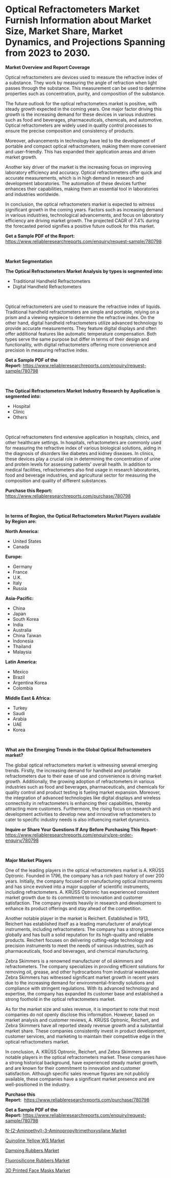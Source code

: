 <p><h1>Optical Refractometers Market Furnish Information about Market Size, Market Share, Market Dynamics, and Projections Spanning from 2023 to 2030.</h1></p><p><strong>Market Overview and Report Coverage</strong></p>
<p><p>Optical refractometers are devices used to measure the refractive index of a substance. They work by measuring the angle of refraction when light passes through the substance. This measurement can be used to determine properties such as concentration, purity, and composition of the substance.</p><p>The future outlook for the optical refractometers market is positive, with steady growth expected in the coming years. One major factor driving this growth is the increasing demand for these devices in various industries such as food and beverages, pharmaceuticals, chemicals, and automotive. Optical refractometers are widely used in quality control processes to ensure the precise composition and consistency of products.</p><p>Moreover, advancements in technology have led to the development of portable and compact optical refractometers, making them more convenient and user-friendly. This has expanded their application areas and driven market growth.</p><p>Another key driver of the market is the increasing focus on improving laboratory efficiency and accuracy. Optical refractometers offer quick and accurate measurements, which is in high demand in research and development laboratories. The automation of these devices further enhances their capabilities, making them an essential tool in laboratories and industries worldwide.</p><p>In conclusion, the optical refractometers market is expected to witness significant growth in the coming years. Factors such as increasing demand in various industries, technological advancements, and focus on laboratory efficiency are driving market growth. The projected CAGR of 7.4% during the forecasted period signifies a positive future outlook for this market.</p></p>
<p><strong>Get a Sample PDF of the Report:</strong> <a href="https://www.reliableresearchreports.com/enquiry/request-sample/780798">https://www.reliableresearchreports.com/enquiry/request-sample/780798</a></p>
<p>&nbsp;</p>
<p><strong>Market Segmentation</strong></p>
<p><strong>The Optical Refractometers Market Analysis by types is segmented into:</strong></p>
<p><ul><li>Traditional Handheld Refractometers</li><li>Digital Handheld Refractometers</li></ul></p>
<p>&nbsp;</p>
<p><p>Optical refractometers are used to measure the refractive index of liquids. Traditional handheld refractometers are simple and portable, relying on a prism and a viewing eyepiece to determine the refractive index. On the other hand, digital handheld refractometers utilize advanced technology to provide accurate measurements. They feature digital displays and often offer additional features like automatic temperature compensation. Both types serve the same purpose but differ in terms of their design and functionality, with digital refractometers offering more convenience and precision in measuring refractive index.</p></p>
<p><strong>Get a Sample PDF of the Report:</strong>&nbsp;<a href="https://www.reliableresearchreports.com/enquiry/request-sample/780798">https://www.reliableresearchreports.com/enquiry/request-sample/780798</a></p>
<p>&nbsp;</p>
<p><strong>The Optical Refractometers Market Industry Research by Application is segmented into:</strong></p>
<p><ul><li>Hospital</li><li>Clinic</li><li>Others</li></ul></p>
<p>&nbsp;</p>
<p><p>Optical refractometers find extensive application in hospitals, clinics, and other healthcare settings. In hospitals, refractometers are commonly used for measuring the refractive index of various biological solutions, aiding in the diagnosis of disorders like diabetes and kidney diseases. In clinics, these devices play a crucial role in determining the concentration of urine and protein levels for assessing patients' overall health. In addition to medical facilities, refractometers also find usage in research laboratories, food and beverage industries, and agricultural sector for measuring the composition and quality of different substances.</p></p>
<p><strong>Purchase this Report:</strong>&nbsp; <a href="https://www.reliableresearchreports.com/purchase/780798">https://www.reliableresearchreports.com/purchase/780798</a></p>
<p>&nbsp;</p>
<p><strong>In terms of Region, the Optical Refractometers Market Players available by Region are:</strong></p>
<p>
    <p> <strong> North America: </strong>
        <ul>
            <li>United States</li>
            <li>Canada</li>
        </ul>
        </p> 
    <p> <strong> Europe: </strong>
        <ul>
            <li>Germany</li>
            <li>France</li>
            <li>U.K.</li>
            <li>Italy</li>
            <li>Russia</li>
        </ul>
        </p> 
    <p> <strong> Asia-Pacific: </strong>
        <ul>
            <li>China</li>
            <li>Japan</li>
            <li>South Korea</li>
            <li>India</li>
            <li>Australia</li>
            <li>China Taiwan</li>
            <li>Indonesia</li>
            <li>Thailand</li>
            <li>Malaysia</li>
        </ul>
        </p> 
    <p> <strong> Latin America: </strong>
        <ul>
            <li>Mexico</li>
            <li>Brazil</li>
            <li>Argentina Korea</li>
            <li>Colombia</li>
        </ul>
        </p> 
    <p> <strong> Middle East & Africa: </strong>
        <ul>
            <li>Turkey</li>
            <li>Saudi</li>
            <li>Arabia</li>
            <li>UAE</li>
            <li>Korea</li>
        </ul>
    </p>
    </p>
<p>&nbsp;</p>
<p><strong>What are the Emerging Trends in the Global Optical Refractometers market?</strong></p>
<p><p>The global optical refractometers market is witnessing several emerging trends. Firstly, the increasing demand for handheld and portable refractometers due to their ease of use and convenience is driving market growth. Additionally, the growing adoption of refractometers in various industries such as food and beverages, pharmaceuticals, and chemicals for quality control and product testing is fueling market expansion. Moreover, the integration of advanced technologies like digital displays and wireless connectivity in refractometers is enhancing their capabilities, thereby attracting more customers. Furthermore, the rising focus on research and development activities to develop new and innovative refractometers to cater to specific industry needs is also influencing market dynamics.</p></p>
<p><strong>Inquire or Share Your Questions If Any Before Purchasing This Report</strong>- <a href="https://www.reliableresearchreports.com/enquiry/pre-order-enquiry/780798">https://www.reliableresearchreports.com/enquiry/pre-order-enquiry/780798</a></p>
<p>&nbsp;</p>
<p><strong>Major Market Players</strong></p>
<p><p>One of the leading players in the optical refractometers market is A. KRÜSS Optronic. Founded in 1796, the company has a rich past history of over 200 years. Initially, the company focused on manufacturing optical instruments and has since evolved into a major supplier of scientific instruments, including refractometers. A. KRÜSS Optronic has experienced consistent market growth due to its commitment to innovation and customer satisfaction. The company invests heavily in research and development to enhance its product offerings and stay ahead of the competition.</p><p>Another notable player in the market is Reichert. Established in 1913, Reichert has established itself as a leading manufacturer of analytical instruments, including refractometers. The company has a strong presence globally and has built a solid reputation for its high-quality and reliable products. Reichert focuses on delivering cutting-edge technology and precision instruments to meet the needs of various industries, such as pharmaceuticals, food and beverages, and chemical manufacturing.</p><p>Zebra Skimmers is a renowned manufacturer of oil skimmers and refractometers. The company specializes in providing efficient solutions for removing oil, grease, and other hydrocarbons from industrial wastewater. Zebra Skimmers has witnessed significant market growth in recent years due to the increasing demand for environmental-friendly solutions and compliance with stringent regulations. With its advanced technology and expertise, the company has expanded its customer base and established a strong foothold in the optical refractometers market.</p><p>As for the market size and sales revenue, it is important to note that most companies do not openly disclose this information. However, based on market analysis and customer reviews, A. KRÜSS Optronic, Reichert, and Zebra Skimmers have all reported steady revenue growth and a substantial market share. These companies consistently invest in product development, customer services, and marketing to maintain their competitive edge in the optical refractometers market.</p><p>In conclusion, A. KRÜSS Optronic, Reichert, and Zebra Skimmers are notable players in the optical refractometers market. These companies have a strong historical background, have experienced steady market growth, and are known for their commitment to innovation and customer satisfaction. Although specific sales revenue figures are not publicly available, these companies have a significant market presence and are well-positioned in the industry.</p></p>
<p><strong>Purchase this Report:</strong>&nbsp;&nbsp;<a href="https://www.reliableresearchreports.com/purchase/780798">https://www.reliableresearchreports.com/purchase/780798</a></p>
<p></p>
<p><strong>Get a Sample PDF of the Report:</strong>&nbsp;<a href="https://www.reliableresearchreports.com/enquiry/request-sample/780798">https://www.reliableresearchreports.com/enquiry/request-sample/780798</a></p>
<p><p><a href="https://www.linkedin.com/pulse/n-2-aminoethyl-3-aminopropyltrimethoxysilane-market-size/">N-(2-Aminoethyl)-3-Aminopropyltrimethoxysilane Market</a></p><p><a href="https://medium.com/@jasperkuhic2023/quinoline-yellow-ws-market-size-market-outlook-and-market-forecast-2023-to-2030-4ca277a6f2ac">Quinoline Yellow WS Market</a></p><p><a href="https://www.linkedin.com/pulse/damping-rubbers-market-challenges-opportunities-growth-drivers/">Damping Rubbers Market</a></p><p><a href="https://www.linkedin.com/pulse/fluorosilicone-rubbers-market-research-report-provides-thorough/">Fluorosilicone Rubbers Market</a></p><p><a href="https://medium.com/@edenkrajcik/3d-printed-face-masks-market-share-evolution-and-market-growth-trends-2023-2030-4f513cf4526d">3D Printed Face Masks Market</a></p></p>